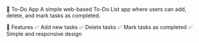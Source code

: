 📝 To-Do App
A simple web-based To-Do List app where users can add, delete, and mark tasks as completed.

🌟 Features
✅ Add new tasks
✅ Delete tasks
✅ Mark tasks as completed
✅ Simple and responsive design

